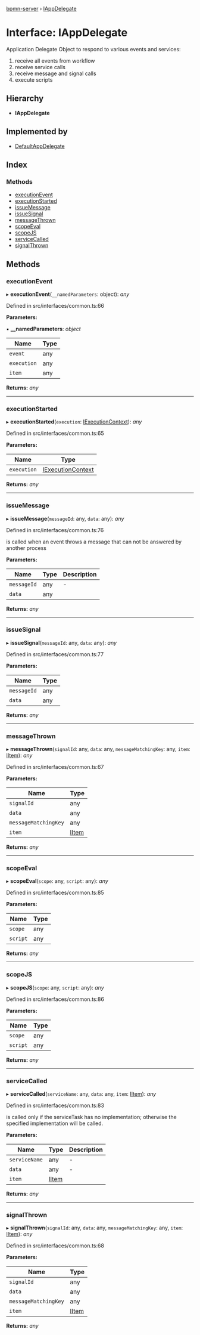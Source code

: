 [bpmn-server](../README.md) › [IAppDelegate](iappdelegate.md)

# Interface: IAppDelegate

Application Delegate Object to respond to various events and services:

 1.  receive all events from workflow
 2.  receive service calls
 3.  receive message and signal calls
 4.  execute scripts

## Hierarchy

* **IAppDelegate**

## Implemented by

* [DefaultAppDelegate](../classes/defaultappdelegate.md)

## Index

### Methods

* [executionEvent](iappdelegate.md#executionevent)
* [executionStarted](iappdelegate.md#executionstarted)
* [issueMessage](iappdelegate.md#issuemessage)
* [issueSignal](iappdelegate.md#issuesignal)
* [messageThrown](iappdelegate.md#messagethrown)
* [scopeEval](iappdelegate.md#scopeeval)
* [scopeJS](iappdelegate.md#scopejs)
* [serviceCalled](iappdelegate.md#servicecalled)
* [signalThrown](iappdelegate.md#signalthrown)

## Methods

###  executionEvent

▸ **executionEvent**(`__namedParameters`: object): *any*

Defined in src/interfaces/common.ts:66

**Parameters:**

▪ **__namedParameters**: *object*

Name | Type |
------ | ------ |
`event` | any |
`execution` | any |
`item` | any |

**Returns:** *any*

___

###  executionStarted

▸ **executionStarted**(`execution`: [IExecutionContext](iexecutioncontext.md)): *any*

Defined in src/interfaces/common.ts:65

**Parameters:**

Name | Type |
------ | ------ |
`execution` | [IExecutionContext](iexecutioncontext.md) |

**Returns:** *any*

___

###  issueMessage

▸ **issueMessage**(`messageId`: any, `data`: any): *any*

Defined in src/interfaces/common.ts:76

is called when an event throws a message that can not be answered by another process

**Parameters:**

Name | Type | Description |
------ | ------ | ------ |
`messageId` | any | - |
`data` | any |   |

**Returns:** *any*

___

###  issueSignal

▸ **issueSignal**(`messageId`: any, `data`: any): *any*

Defined in src/interfaces/common.ts:77

**Parameters:**

Name | Type |
------ | ------ |
`messageId` | any |
`data` | any |

**Returns:** *any*

___

###  messageThrown

▸ **messageThrown**(`signalId`: any, `data`: any, `messageMatchingKey`: any, `item`: [IItem](iitem.md)): *any*

Defined in src/interfaces/common.ts:67

**Parameters:**

Name | Type |
------ | ------ |
`signalId` | any |
`data` | any |
`messageMatchingKey` | any |
`item` | [IItem](iitem.md) |

**Returns:** *any*

___

###  scopeEval

▸ **scopeEval**(`scope`: any, `script`: any): *any*

Defined in src/interfaces/common.ts:85

**Parameters:**

Name | Type |
------ | ------ |
`scope` | any |
`script` | any |

**Returns:** *any*

___

###  scopeJS

▸ **scopeJS**(`scope`: any, `script`: any): *any*

Defined in src/interfaces/common.ts:86

**Parameters:**

Name | Type |
------ | ------ |
`scope` | any |
`script` | any |

**Returns:** *any*

___

###  serviceCalled

▸ **serviceCalled**(`serviceName`: any, `data`: any, `item`: [IItem](iitem.md)): *any*

Defined in src/interfaces/common.ts:83

is called only if the serviceTask has no implementation; otherwise the specified implementation will be called.

**Parameters:**

Name | Type | Description |
------ | ------ | ------ |
`serviceName` | any | - |
`data` | any | - |
`item` | [IItem](iitem.md) |   |

**Returns:** *any*

___

###  signalThrown

▸ **signalThrown**(`signalId`: any, `data`: any, `messageMatchingKey`: any, `item`: [IItem](iitem.md)): *any*

Defined in src/interfaces/common.ts:68

**Parameters:**

Name | Type |
------ | ------ |
`signalId` | any |
`data` | any |
`messageMatchingKey` | any |
`item` | [IItem](iitem.md) |

**Returns:** *any*
